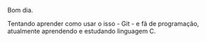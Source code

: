 Bom dia.

Tentando aprender como usar o isso  - Git - e fã de programação, atualmente aprendendo e estudando linguagem C. 

<!---
Fabionovato/Fabionovato is a ✨ special ✨ repository because its `README.md` (this file) appears on your GitHub profile.
You can click the Preview link to take a look at your changes.
--->
